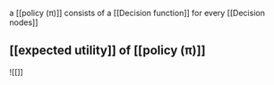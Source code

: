 a [[policy (π)]] consists of a [[Decision function]] for every [[Decision nodes]] 

## [[expected utility]] of [[policy (π)]] 
![[]]